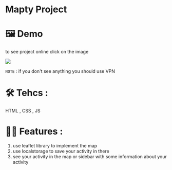# Mapty Project


# 🖼️ Demo

to see project online click on the image

<a href="https://mohammad-noohi.github.io/mapty/"><img src="https://github.com/user-attachments/assets/95fb4e4a-1863-4f48-940f-ddb7bc51303d"/></a>

`NOTE` : if you don't see anything you should use VPN 

# 🛠️ Tehcs : 

HTML , CSS , JS

# 💪🏻 Features : 

1. use leaflet library to implement the map
2. use localstorage to save your activity in there
3. see your activity in the map or sidebar with some information about your activity
